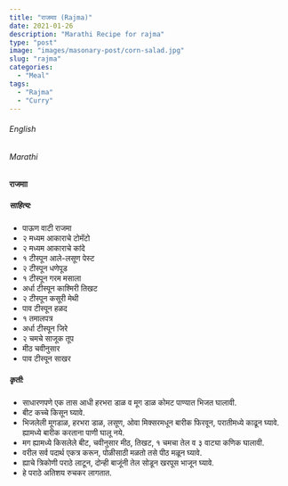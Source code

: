 ```yaml
---
title: "राजमाा (Rajma)"
date: 2021-01-26
description: "Marathi Recipe for rajma"
type: "post"
image: "images/masonary-post/corn-salad.jpg"
slug: "rajma"
categories: 
  - "Meal"
tags:
  - "Rajma"
  - "Curry"
---
```


###### English






###### Marathi


#### राजमाा 


##### साहित्य:

- पाऊण वाटी राजमा 
- २ मध्यम आकाराचे टोमॅटो 
- २ मध्यम आकाराचे कांदे 
- १ टीस्पून आले-लसूण पेस्ट 
- २ टीस्पून धणेपूड 
- १ टीस्पून गरम मसाला 
- अर्धा टीस्पून काश्मिरी तिखट 
- २ टीस्पून कसूरी मेथी
- पाव टीस्पून हळद 
- १ तमालपत्र 
- अर्धा टीस्पून जिरे 
- २ चमचे साजूक तूप
- मीठ चवीनुसार 
- पाव टीस्पून साखर 
 

##### कृती: 


- साधारणपणे एक तास आधी हरभरा डाळ व मूग डाळ कोमट पाण्यात भिजत घालावी. 
- बीट कच्चे किसून घ्यावे. 
- भिजलेली मूगडाळ, हरभरा डाळ, लसूण, ओवा मिक्सरमधून बारीक फिरवून, परातीमध्ये काढून घ्यावे. ह्यामध्ये बारीक करताना पाणी घालू नये. 
- मग ह्यामध्ये किसलेले बीट, चवीनुसार मीठ, तिखट, १ चमचा तेल व ३ वाट्या कणिक घालावी. 
- वरील सर्व पदार्थ एकत्र करून, पोळीसाठी मळतो तसे पीठ मळून घ्यावे. 
- ह्याचे त्रिकोणी पराठे लाटून, दोन्ही बाजूंनी तेल सोडून खरपूस भाजून घ्यावे. 
- हे पराठे अतिशय रुचकर लागतात. 



